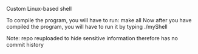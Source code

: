 Custom Linux-based shell

To compile the program, you will have to run: make all
Now after you have compiled the program, you will have to run it by typing ./myShell

Note: repo reuploaded to hide sensitive information therefore has no commit history

